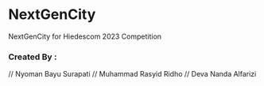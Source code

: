 # NextGenCity
NextGenCity for Hiedescom 2023 Competition

### Created By :
// Nyoman Bayu Surapati
// Muhammad Rasyid Ridho
// Deva Nanda Alfarizi
